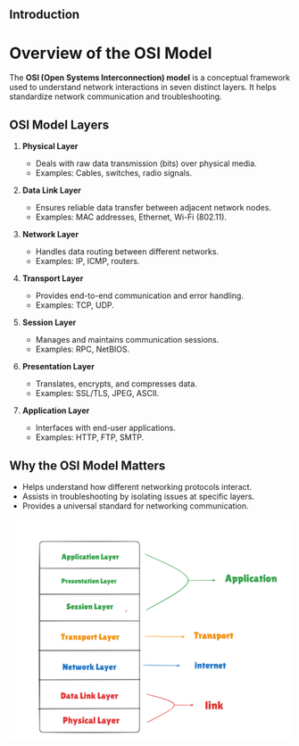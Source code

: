 ## Introduction
# Overview of the OSI Model

The **OSI (Open Systems Interconnection) model** is a conceptual framework used to understand network interactions in seven distinct layers. It helps standardize network communication and troubleshooting.

## OSI Model Layers

1. **Physical Layer**  
   - Deals with raw data transmission (bits) over physical media.
   - Examples: Cables, switches, radio signals.

2. **Data Link Layer**  
   - Ensures reliable data transfer between adjacent network nodes.
   - Examples: MAC addresses, Ethernet, Wi-Fi (802.11).

3. **Network Layer**  
   - Handles data routing between different networks.
   - Examples: IP, ICMP, routers.

4. **Transport Layer**  
   - Provides end-to-end communication and error handling.
   - Examples: TCP, UDP.

5. **Session Layer**  
   - Manages and maintains communication sessions.
   - Examples: RPC, NetBIOS.

6. **Presentation Layer**  
   - Translates, encrypts, and compresses data.
   - Examples: SSL/TLS, JPEG, ASCII.

7. **Application Layer**  
   - Interfaces with end-user applications.
   - Examples: HTTP, FTP, SMTP.

## Why the OSI Model Matters

- Helps understand how different networking protocols interact.
- Assists in troubleshooting by isolating issues at specific layers.
- Provides a universal standard for networking communication.

  
![Alt text](https://github.com/yosefther/network-concepts/blob/main/asset/OSI.PNG)
